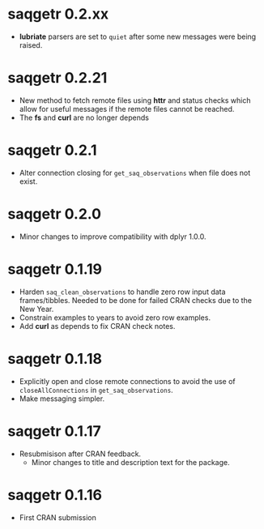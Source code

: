 # saqgetr 0.2.xx

  - **lubriate** parsers are set to `quiet` after some new messages were being raised. 

# saqgetr 0.2.21

  - New method to fetch remote files using **httr** and status checks which allow for useful messages if the remote files cannot be reached. 
  - The **fs** and **curl** are no longer depends

# saqgetr 0.2.1

  - Alter connection closing for `get_saq_observations` when file does not exist.

# saqgetr 0.2.0

  - Minor changes to improve compatibility with dplyr 1.0.0.

# saqgetr 0.1.19

  - Harden `saq_clean_observations` to handle zero row input data frames/tibbles. Needed to be done for failed CRAN checks due to the New Year.
  - Constrain examples to years to avoid zero row examples.
  - Add **curl** as depends to fix CRAN check notes. 

# saqgetr 0.1.18

  - Explicitly open and close remote connections to avoid the use of `closeAllConnections` in `get_saq_observations`. 
  - Make messaging simpler. 

# saqgetr 0.1.17

  - Resubmisison after CRAN feedback. 
    - Minor changes to title and description text for the package. 

# saqgetr 0.1.16

  - First CRAN submission

